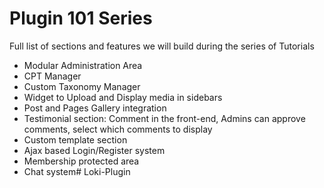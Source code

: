 # Plugin 101 Series

Full list of sections and features we will build during the series of Tutorials

* Modular Administration Area
* CPT Manager
* Custom Taxonomy Manager
* Widget to Upload and Display media in sidebars
* Post and Pages Gallery integration
* Testimonial section: Comment in the front-end, Admins can approve comments, select which comments to display
* Custom template section
* Ajax based Login/Register system
* Membership protected area
* Chat system# Loki-Plugin
